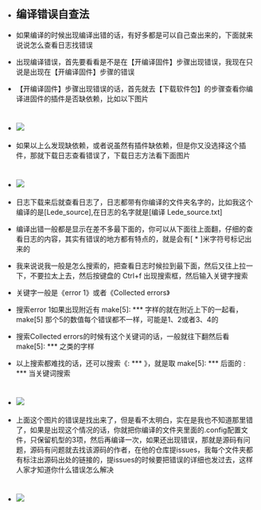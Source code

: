 - ## 编译错误自查法

- 如果编译的时候出现编译出错的话，有好多都是可以自己查出来的，下面就来说说怎么查看日志找错误

- 出现编译错误，首先要看看是不是在【开编译固件】步骤出现错误，我现在只说是出现在【开编译固件】步骤的错误

- 【开编译固件】步骤出现错误的话，首先就去【下载软件包】的步骤查看你编译进固件的插件是否缺依赖，比如以下图片
- # <img src="https://github.com/danshui-git/shuoming/blob/master/doc/er2.png" />
- 如果以上么发现缺依赖，或者说虽然有插件缺依赖，但是你又没选择这个插件，那就下载日志查看错误了，下载日志方法看下面图片
- # <img src="https://github.com/danshui-git/shuoming/blob/master/doc/er4.png" />
- 日志下载来后就查看日志了，日志都带有你编译的文件夹名字的，比如我这个编译的是[Lede_source],在日志的名字就是[编译 Lede_source.txt]
- 编译出错一般都是显示在差不多最下面的，你可以从下面往上面翻，仔细的查看日志的内容，其实有错误的地方都有特点的，就是会有[ * ]米字符号标记出来的
- 我来说说我一般是怎么搜索的，把查看日志时候拉到最下面，然后又往上拉一下，不要拉太上去，然后按键盘的 Ctrl+f 出现搜索框，然后输入关键字搜索
- 关键字一般是《error 1》或者《Collected errors》
- 搜索error 1如果出现附近有 make[5]: *** 字样的就在附近上下的一起看，make[5] 那个5的数值每个错误都不一样，可能是1、2或者3、4的
- 搜索Collected errors的时候有这个关键词的话，一般就往下翻然后看 make[5]: *** 之类的字样
- 以上搜索都难找的话，还可以搜索《: *** 》，就是取 make[5]: ***  后面的 : *** 当关键词搜索
- # <img src="https://github.com/danshui-git/shuoming/blob/master/doc/er5.png" />
- 上面这个图片的错误是找出来了，但是看不太明白，实在是我也不知道那里错了，如果是出现这个情况的话，你就把你编译的文件夹里面的.config配置文件，只保留机型的3项，然后再编译一次，如果还出现错误，那就是源码有问题，源码有问题就去找该源码的作者，在他的仓库提issues，我每个文件夹都有标注出源码出处的链接的，提issues的时候要把错误的详细也发过去，这样人家才知道你什么错误怎么解决
- # <img src="https://github.com/danshui-git/shuoming/blob/master/doc/er7.png" />
